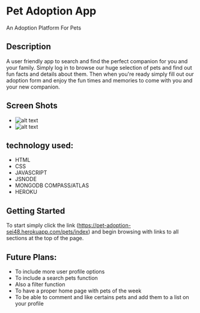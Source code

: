 # Pet Adoption App

An Adoption Platform For Pets

## Description

A user friendly app to search and find the perfect companion for you and your family. Simply log in to browse our huge selection of pets
and find out fun facts and details about them. Then when you're ready simply fill out our adoption form and enjoy the fun times and memories to come with you and your new companion.



## Screen Shots

* ![alt text](https://https://github.com/Matt-B312/Project-2/blob/master/screenshots/readme1.png?raw=true)
* ![alt text](https://https://github.com/Matt-B312/Project-2/blob/master/screenshots/readme2.png?raw=true)


## technology used: 

* HTML 
* CSS
* JAVASCRIPT
* JSNODE
* MONGODB COMPASS/ATLAS
* HEROKU



## Getting Started


To start simply click the link (https://pet-adoption-sei48.herokuapp.com/pets/index) and begin browsing with links to all sections at the top of the page.


## Future Plans:

* To include more user profile options
* To include a search pets function
* Also a filter function
* To have a proper home page with pets of the week
* To be able to comment and like certains pets and add them to a list on your profile




